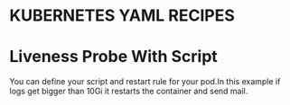 # KUBERNETES YAML RECIPES

# Liveness Probe With Script
You can define your script and restart rule for your pod.In this example if logs get bigger than 10Gi it restarts the container and send mail.
